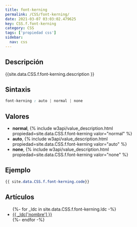 ```yaml
---
title: font-kerning
permalink: /CSS/font-kerning/
date: 2021-03-07 03:03:02.479625
key: CSS.f.font-kerning
category: CSS
tags: ['propiedad css']
sidebar: 
  nav: css
---
```


## Descripción
{{site.data.CSS.f.font-kerning.description }}

## Sintaxis
~~~css
font-kerning : auto | normal | none
~~~

## Valores
* **normal**,  {% include w3api/value_description.html propiedad=site.data.CSS.f.font-kerning valor="normal" %}
* **auto**,  {% include w3api/value_description.html propiedad=site.data.CSS.f.font-kerning valor="auto" %}
* **none**,  {% include w3api/value_description.html propiedad=site.data.CSS.f.font-kerning valor="none" %}

## Ejemplo
~~~css
{{ site.data.CSS.f.font-kerning.code}}
~~~

## Artículos
<ul>
{%- for _ldc in site.data.CSS.f.font-kerning.ldc -%}
   <li>
       <a href="{{_ldc['url'] }}">{{ _ldc['nombre'] }}</a>
   </li>
{%- endfor -%}
</ul>

